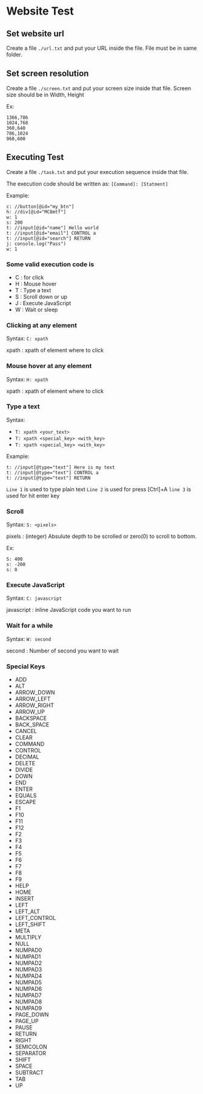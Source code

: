 # Website Test

## Set website url

Create a file `./url.txt` and put your URL inside the file. File must be in same folder.

## Set screen resolution

Create a file `./screen.txt` and put your screen size inside that file. Screen size should be in Width, Height

Ex:
```
1366,786
1024,768
360,640
786,1024
960,600
```

## Executing Test

Create a file `./task.txt` and put your execution sequence inside that file.

The execution code should be written as: `[Command]: [Statment]` 

Example:
```
c: //button[@id="my_btn"]
h: //div[@id="MC8mtf"]
w: 1
s: 200
t: //input[@id="name"] Hello world
t: //input[@id="email"] CONTROL a
t: //input[@id="search"] RETURN
j: console.log("Pass")
w: 1
```

### Some valid execution code is 
 - C : for click
 - H : Mouse hover
 - T : Type a text
 - S : Scroll down or up
 - J : Execute JavaScript
 - W : Wait or sleep

### Clicking at any element

Syntax: `C: xpath`

xpath : xpath of element where to click

### Mouse hover at any element

Syntax: `H: xpath`

xpath : xpath of element where to click

### Type a text

Syntax: 
 - `T: xpath <your_text>`
 - `T: xpath <special_key> <with_key>`
 - `T: xpath <special_key> <with_key>`

Example:
```
t: //input[@type="text"] Here is my text
t: //input[@type="text"] CONTROL a
t: //input[@type="text"] RETURN
```

`Line 1` is used to type plain text
`Line 2` is used for press [Ctrl]+A
`line 3` is used for hit enter key



### Scroll

Syntax: `S: <pixels>`

pixels : (integer) Absulute depth to be scrolled or zero(0) to scroll to bottom.

Ex:
```
S: 400
s: -200
s: 0
```

### Execute JavaScript

Syntax: `C: javascript`

javascript : inline JavaScript code you want to run


### Wait for a while

Syntax: `W: second`

second : Number of second you want to wait

### Special Keys
- ADD
- ALT
- ARROW_DOWN
- ARROW_LEFT
- ARROW_RIGHT
- ARROW_UP
- BACKSPACE
- BACK_SPACE
- CANCEL
- CLEAR
- COMMAND
- CONTROL
- DECIMAL
- DELETE
- DIVIDE
- DOWN
- END
- ENTER
- EQUALS
- ESCAPE
- F1
- F10
- F11
- F12
- F2
- F3
- F4
- F5
- F6
- F7
- F8
- F9
- HELP
- HOME
- INSERT
- LEFT
- LEFT_ALT
- LEFT_CONTROL
- LEFT_SHIFT
- META
- MULTIPLY
- NULL
- NUMPAD0
- NUMPAD1
- NUMPAD2
- NUMPAD3
- NUMPAD4
- NUMPAD5
- NUMPAD6
- NUMPAD7
- NUMPAD8
- NUMPAD9
- PAGE_DOWN
- PAGE_UP
- PAUSE
- RETURN
- RIGHT
- SEMICOLON
- SEPARATOR
- SHIFT
- SPACE
- SUBTRACT
- TAB
- UP
